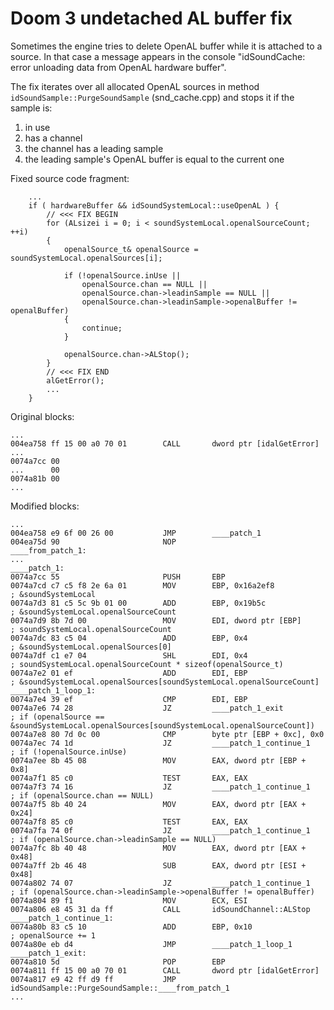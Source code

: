 Doom 3 undetached AL buffer fix
===============================

Sometimes the engine tries to delete OpenAL buffer while it is attached to a source.
In that case a message appears in the console "idSoundCache: error unloading data from OpenAL hardware buffer".

The fix iterates over all allocated OpenAL sources in method `idSoundSample::PurgeSoundSample` (snd_cache.cpp) and stops it if the sample is:
1) in use
2) has a channel
3) the channel has a leading sample
4) the leading sample's OpenAL buffer is equal to the current one

Fixed source code fragment:
```
	...
	if ( hardwareBuffer && idSoundSystemLocal::useOpenAL ) {
		// <<< FIX BEGIN
		for (ALsizei i = 0; i < soundSystemLocal.openalSourceCount; ++i)
		{
			openalSource_t& openalSource = soundSystemLocal.openalSources[i];

			if (!openalSource.inUse ||
				openalSource.chan == NULL ||
				openalSource.chan->leadinSample == NULL ||
				openalSource.chan->leadinSample->openalBuffer != openalBuffer)
			{
				continue;
			}

			openalSource.chan->ALStop();
		}
		// <<< FIX END
		alGetError();
		...
	}
```

Original blocks:
```
...
004ea758 ff 15 00 a0 70 01        CALL       dword ptr [idalGetError]
...
0074a7cc 00
...      00
0074a81b 00
...
```

Modified blocks:
```
...
004ea758 e9 6f 00 26 00           JMP        ____patch_1
004ea75d 90                       NOP
____from_patch_1:
...
____patch_1:
0074a7cc 55                       PUSH       EBP
0074a7cd c7 c5 f8 2e 6a 01        MOV        EBP, 0x16a2ef8              ; &soundSystemLocal
0074a7d3 81 c5 5c 9b 01 00        ADD        EBP, 0x19b5c                ; &soundSystemLocal.openalSourceCount
0074a7d9 8b 7d 00                 MOV        EDI, dword ptr [EBP]        ; soundSystemLocal.openalSourceCount
0074a7dc 83 c5 04                 ADD        EBP, 0x4                    ; &soundSystemLocal.openalSources[0]
0074a7df c1 e7 04                 SHL        EDI, 0x4                    ; soundSystemLocal.openalSourceCount * sizeof(openalSource_t)
0074a7e2 01 ef                    ADD        EDI, EBP                    ; &soundSystemLocal.openalSources[soundSystemLocal.openalSourceCount]
____patch_1_loop_1:
0074a7e4 39 ef                    CMP        EDI, EBP
0074a7e6 74 28                    JZ         ____patch_1_exit            ; if (openalSource == &soundSystemLocal.openalSources[soundSystemLocal.openalSourceCount])
0074a7e8 80 7d 0c 00              CMP        byte ptr [EBP + 0xc], 0x0
0074a7ec 74 1d                    JZ         ____patch_1_continue_1      ; if (!openalSource.inUse)
0074a7ee 8b 45 08                 MOV        EAX, dword ptr [EBP + 0x8]
0074a7f1 85 c0                    TEST       EAX, EAX
0074a7f3 74 16                    JZ         ____patch_1_continue_1      ; if (openalSource.chan == NULL)
0074a7f5 8b 40 24                 MOV        EAX, dword ptr [EAX + 0x24]
0074a7f8 85 c0                    TEST       EAX, EAX
0074a7fa 74 0f                    JZ         ____patch_1_continue_1      ; if (openalSource.chan->leadinSample == NULL)
0074a7fc 8b 40 48                 MOV        EAX, dword ptr [EAX + 0x48]
0074a7ff 2b 46 48                 SUB        EAX, dword ptr [ESI + 0x48]
0074a802 74 07                    JZ         ____patch_1_continue_1      ; if (openalSource.chan->leadinSample->openalBuffer != openalBuffer)
0074a804 89 f1                    MOV        ECX, ESI
0074a806 e8 45 31 da ff           CALL       idSoundChannel::ALStop
____patch_1_continue_1:
0074a80b 83 c5 10                 ADD        EBP, 0x10                   ; openalSource += 1
0074a80e eb d4                    JMP        ____patch_1_loop_1
____patch_1_exit:
0074a810 5d                       POP        EBP
0074a811 ff 15 00 a0 70 01        CALL       dword ptr [idalGetError]
0074a817 e9 42 ff d9 ff           JMP        idSoundSample::PurgeSoundSample::____from_patch_1
...
```
